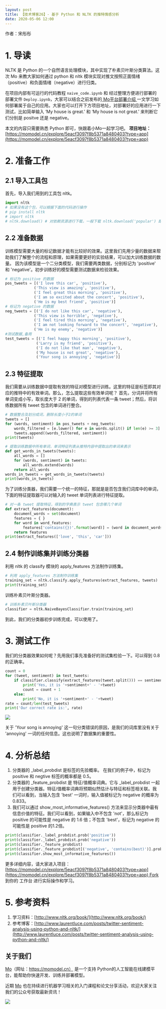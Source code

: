 ```yaml
---
layout: post
title: 【技术博客26】- 基于 Python 和 NLTK 的推特情感分析
date: 2020-05-06 12:00
---
```

作者：宋彤彤


# 1. 导读
NLTK 是 Python 的一个自然语言处理模块，其中实现了朴素贝叶斯分类算法。这次 Mo 来教大家如何通过 python 和 nltk 模块实现对推文按照正面情绪（positive）和负面情绪（negative）进行归类。

在项目内部有可运行的代码教程 `naive_code.ipynb` 和 经过整理方便进行部署的部署文件 `Deploy.ipynb`，大家可以结合之前发布的[ Mo平台部署介绍 ](https://www.yuque.com/xxs3cf/gxy1e7/lvv4io)一文学习如何部署属于自己的应用。大家也可以打开下方项目地址，对部署好的应用进行一下测试，比如简单输入 ‘My house is great.’ 和 ‘My house is not great.’ 来判断它们分别是 positve 还是 negative。

本文的内容只需要熟悉 Python 即可，快跟着小Mo一起学习吧。
**项目地址：**[https://momodel.cn/explore/5eacf3097f8b5371a8480403?type=app](https://momodel.cn/explore/5eacf3097f8b5371a8480403?type=app)



# 2. 准备工作

## 2.1 导入工具包
首先，导入我们用到的工具包 nltk。
```python
import nltk
# 如果没有这个包，可以根据下面的代码进行操作
# pip install nltk
# import nltk
# nltk.download() # 对依赖资源进行下载，一般下载 nltk.download('popular') 即可
```
## 2.2 准备数据
训练模型需要大量的标记数据才能有比较好的效果。这里我们先用少量的数据来帮助我们了解整个的流程和原理，如果需要更好的实验结果，可以加大训练数据的数量。
因为该模型是一个二分类模型，我们需要两类数据，分别标记为 'positive' 和 'negative'。初步训练好的模型需要测试数据来检验效果。
```python
# 标记为 positive 的数据
pos_tweets = [('I love this car', 'positive'),
             ('This view is amazing', 'positive'),
             ('I feel great this morning', 'positive'),
             ('I am so excited about the concert', 'positive'),
             ('He is my best friend', 'positive')]
# 标记为 negative 的数据
neg_tweets = [('I do not like this car', 'negative'),
             ('This view is horrible', 'negative'),
             ('I feel tired this morning', 'negative'),
             ('I am not looking forward to the concert', 'negative'),
             ('He is my enemy', 'negative')]
#测试数据,备用
test_tweets = [('I feel happy this morning', 'positive'),
              ('Larry is my friend', 'positive'),
              ('I do not like that man', 'negative'),
              ('My house is not great', 'negative'),
              ('Your song is annoying', 'negative')]
```
## 2.3 特征提取
我们需要从训练数据中提取有效的特征对模型进行训练。这里的特征是标签即其对应的推特中的有效单词。那么，怎么提取这些有效单词呢？
首先，分词并将所有单词变成小写，取长度大于 2 的单词，得到的列表代表一条 tweet；然后，将训练数据所有 tweet 包含的单词进行整合。
```python
# 数据整合及划分成词，删除长度小于2的单词
tweets = []
for (words, sentiment) in pos_tweets + neg_tweets:
    words_filtered = [e.lower() for e in words.split() if len(e) >= 3]
    tweets.append((words_filtered, sentiment))
print(tweets)

# 提取训练数据中所有单词，单词特征列表从推特内容中提取出的单词来表示
def get_words_in_tweets(tweets):
    all_words = []
    for (words, sentiment) in tweets:
        all_words.extend(words)
    return all_words
words_in_tweets = get_words_in_tweets(tweets)
print(words_in_tweets)
```
为了训练分类器，我们需要一个统一的特征，那就是是否包含我们词库中的单词，下面的特征提取器可以对输入的 tweet 单词列表进行特征提取。
```python
# 对一条 tweet 提取特征，得到的字典表示 tweet 包含哪几个单词
def extract_features(document):
    document_words = set(document)
    features = { }
    for word in word_features:
        features['contains({})'.format(word)] = (word in document_words)
    return features
print(extract_features(['love', 'this', 'car']))
```
## 2.4 制作训练集并训练分类器
利用 nltk 的 classify 模块的 apply_features 方法制作训练集。
```python
# 利用 apply_features 方法制作训练集
training_set = nltk.classify.apply_features(extract_features, tweets)
print(training_set)
```
训练朴素贝叶斯分类器。
```python
# 训练朴素贝叶斯分类器
classifier = nltk.NaiveBayesClassifier.train(training_set)
```
到此，我们的分类器初步训练完成，可以使用了。
# 3. 测试工作
我们的分类器效果如何呢？先用我们事先准备好的测试集检验一下。可以得到 0.8 的正确率。
```python
count = 0
for (tweet, sentiment) in test_tweets:
    if classifier.classify(extract_features(tweet.split())) == sentiment:
        print('Yes, it is '+sentiment+' - '+tweet)
        count = count + 1
    else:
        print('No, it is '+sentiment+' - '+tweet)
rate = count/len(test_tweets)
print('Our correct rate is:', rate)
```
![](https://imgbed.momodel.cn/1588474472614-5b345bf7-18b2-45dd-8e93-d651b49229b2.png)

关于 'Your song is annoying' 这一句分类错误的原因，是我们的词库里没有关于 'annoying' 一词的任何信息。这也说明了数据集的重要性。

# 4. 分析总结

1. 分类器的 _label_probdist 是标签的先验概率。 在我们的例子中，标记为 positive 和 negtive 标签的概率都是 0.5。
1. 分类器的 _feature_probdist 是 特征/值概率词典。它与 _label_probdist 一起用于创建分类器。特征/值概率词典将预期似然估计与特征和标签相关联。我们可以看到，当输入包含 'best' 一词时，输入值被标记为 negative 的概率为 0.833。
1. 我们可以通过 show_most_informative_features() 方法来显示分类器中最有信息价值的特征。我们可以看到，如果输入中不包含 'not'，那么标记为 positive 的可能性是 negative 的 1.6 倍；不包含 'best'，标记为 negative 的可能性是 positive 的1.2倍。
```python
print(classifier._label_probdist.prob('positive'))
print(classifier._label_probdist.prob('negative'))
print(classifier._feature_probdist)
print(classifier._feature_probdist[('negative', 'contains(best)')].prob(True))
print(classifier.show_most_informative_features())
```
更多详细内容，请大家进入项目：[https://momodel.cn/explore/5eacf3097f8b5371a8480403?type=app](https://momodel.cn/explore/5eacf3097f8b5371a8480403?type=app) Fork 到你的 工作台 进行实际操作和学习。

# 5. 参考资料

1. 学习资料：[http://www.nltk.org/book/](http://www.nltk.org/book/)
1. 参考博客：[http://www.laurentluce.com/posts/twitter-sentiment-analysis-using-python-and-nltk/](http://www.laurentluce.com/posts/twitter-sentiment-analysis-using-python-and-nltk/)



## 关于我们
[Mo](https://momodel.cn)（网址：https://momodel.cn） 是一个支持 Python的人工智能在线建模平台，能帮助你快速开发、训练并部署模型。

近期 [Mo](https://momodel.cn) 也在持续进行机器学习相关的入门课程和论文分享活动，欢迎大家关注我们的公众号获取最新资讯！

![](https://imgbed.momodel.cn/联系人.png)
